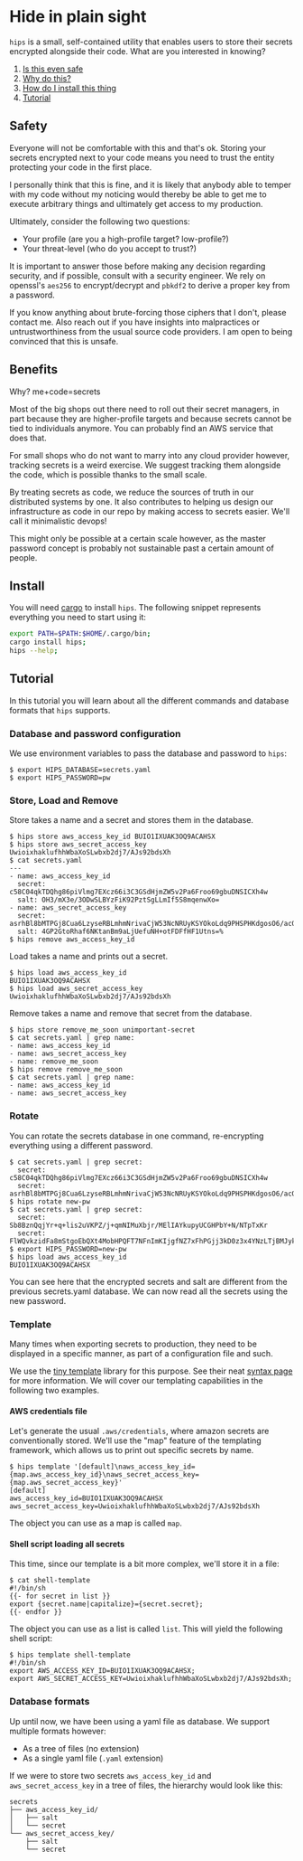 # Hide in plain sight

`hips` is a small, self-contained utility that enables users to store their
secrets encrypted alongside their code. What are you interested in knowing?

 1. [Is this even safe](#safety)
 2. [Why do this?](#benefits)
 3. [How do I install this thing](#install)
 4. [Tutorial](#tutorial)

## Safety

Everyone will not be comfortable with this and that's ok. Storing your secrets
encrypted next to your code means you need to trust the entity protecting your
code in the first place.

I personally think that this is fine, and it is likely that anybody able to
temper with my code without my noticing would thereby be able to get me to
execute arbitrary things and ultimately get access to my production.

Ultimately, consider the following two questions:

 - Your profile (are you a high-profile target? low-profile?)
 - Your threat-level (who do you accept to trust?)

It is important to answer those before making any decision regarding security,
and if possible, consult with a security engineer. We rely on openssl's
`aes256` to encrypt/decrypt and `pbkdf2` to derive a proper key from a
password.

If you know anything about brute-forcing those ciphers that I don't, please
contact me. Also reach out if you have insights into malpractices or
untrustworthiness from the usual source code providers. I am open to being
convinced that this is unsafe.

## Benefits

Why? me+code=secrets

Most of the big shops out there need to roll out their secret managers, in part
because they are higher-profile targets and because secrets cannot be tied to
individuals anymore. You can probably find an AWS service that does that.

For small shops who do not want to marry into any cloud provider however,
tracking secrets is a weird exercise. We suggest tracking them alongside the
code, which is possible thanks to the small scale.

By treating secrets as code, we reduce the sources of truth in our distributed
systems by one. It also contributes to helping us design our infrastructure as
code in our repo by making access to secrets easier. We'll call it minimalistic
devops!

This might only be possible at a certain scale however, as the master
password concept is probably not sustainable past a certain amount of people.

## Install

You will need [cargo][1] to install `hips`. The following
snippet represents everything you need to start using it:

```sh
export PATH=$PATH:$HOME/.cargo/bin;
cargo install hips;
hips --help;
```

## Tutorial

In this tutorial you will learn about all the different commands and database
formats that `hips` supports.

### Database and password configuration

We use environment variables to pass the database and password to `hips`:

```
$ export HIPS_DATABASE=secrets.yaml
$ export HIPS_PASSWORD=pw
```

### Store, Load and Remove

Store takes a name and a secret and stores them in the database.

```
$ hips store aws_access_key_id BUIO1IXUAK3OQ9ACAHSX
$ hips store aws_secret_access_key UwioixhaklufhhWbaXoSLwbxb2dj7/AJs92bdsXh
$ cat secrets.yaml
---
- name: aws_access_key_id
  secret: c58C04qkTDQhg86piVlmg7EXcz66i3C3GSdHjmZW5v2Pa6Froo69gbuDNSICXh4w
  salt: OH3/mX3e/3ODwSLBYzFiK92PztSgLLmIf5S8mqenwXo=
- name: aws_secret_access_key
  secret: asrhBl8bMTPGj8Cua6LzyseRBLmhmNrivaCjW53NcNRUyKSYOkoLdq9PHSPHKdgosO6/acOn3hv+vnkciwLj0tio0ac=
  salt: 4GP2GtoRhaf6NKtanBm9aLjUefuNH+otFDFfHF1Utns=%
$ hips remove aws_access_key_id
```

Load takes a name and prints out a secret.

```
$ hips load aws_access_key_id
BUIO1IXUAK3OQ9ACAHSX
$ hips load aws_secret_access_key
UwioixhaklufhhWbaXoSLwbxb2dj7/AJs92bdsXh
```

Remove takes a name and remove that secret from the database.

```
$ hips store remove_me_soon unimportant-secret
$ cat secrets.yaml | grep name:
- name: aws_access_key_id
- name: aws_secret_access_key
- name: remove_me_soon
$ hips remove remove_me_soon
$ cat secrets.yaml | grep name:
- name: aws_access_key_id
- name: aws_secret_access_key
```

### Rotate

You can rotate the secrets database in one command, re-encrypting everything
using a different password.

```
$ cat secrets.yaml | grep secret:
  secret: c58C04qkTDQhg86piVlmg7EXcz66i3C3GSdHjmZW5v2Pa6Froo69gbuDNSICXh4w
  secret: asrhBl8bMTPGj8Cua6LzyseRBLmhmNrivaCjW53NcNRUyKSYOkoLdq9PHSPHKdgosO6/acOn3hv+vnkciwLj0tio0ac=
$ hips rotate new-pw
$ cat secrets.yaml | grep secret:
  secret: Sb8BznQqjYr+q+lis2uVKPZ/j+qmNIMuXbjr/MElIAYkupyUCGHPbY+N/NTpTxKr
  secret: FlWQvkzidFa8mStgoEbQXt4MobHPQFT7NFnImKIjgfNZ7xFhPGjj3kD0z3x4YNzLTjBMJykk57JooYCojhOH/GlqeEk=
$ export HIPS_PASSWORD=new-pw
$ hips load aws_access_key_id
BUIO1IXUAK3OQ9ACAHSX
```

You can see here that the encrypted secrets and salt are different from the
previous secrets.yaml database. We can now read all the secrets using the new
password.

### Template

Many times when exporting secrets to production, they need to be displayed in a
specific manner, as part of a configuration file and such.

We use the [tiny template][2] library for this purpose. See their neat [syntax
page][3] for more information. We will cover our templating capabilities in the
following two examples.

#### AWS credentials file

Let's generate the usual `.aws/credentials`, where amazon secrets are
conventionally stored. We'll use the "map" feature of the templating framework,
which allows us to print out specific secrets by name.

```
$ hips template '[default]\naws_access_key_id={map.aws_access_key_id}\naws_secret_access_key={map.aws_secret_access_key}'
[default]
aws_access_key_id=BUIO1IXUAK3OQ9ACAHSX
aws_secret_access_key=UwioixhaklufhhWbaXoSLwbxb2dj7/AJs92bdsXh
```

The object you can use as a map is called `map`.

#### Shell script loading all secrets

This time, since our template is a bit more complex, we'll store it in a file:

```
$ cat shell-template
#!/bin/sh
{{- for secret in list }}
export {secret.name|capitalize}={secret.secret};
{{- endfor }}
```

The object you can use as a list is called `list`. This will yield the
following shell script:

```
$ hips template shell-template
#!/bin/sh
export AWS_ACCESS_KEY_ID=BUIO1IXUAK3OQ9ACAHSX;
export AWS_SECRET_ACCESS_KEY=UwioixhaklufhhWbaXoSLwbxb2dj7/AJs92bdsXh;

```

### Database formats

Up until now, we have been using a yaml file as database. We support multiple
formats however:

 - As a tree of files (no extension)
 - As a single yaml file (`.yaml` extension)

If we were to store two secrets `aws_access_key_id` and `aws_secret_access_key`
in a tree of files, the hierarchy would look like this:

```
secrets
├── aws_access_key_id/
│   ├── salt
│   └── secret
└── aws_secret_access_key/
    ├── salt
    └── secret
```

[1]: https://crates.io
[2]: https://crates.io/crates/tinytemplate
[3]: https://docs.rs/tinytemplate/1.0.4/tinytemplate/syntax/index.html
